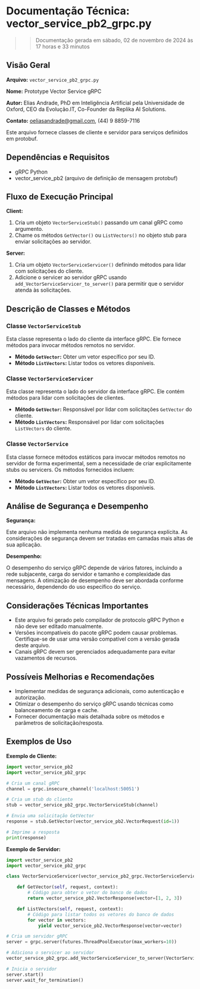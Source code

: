 # Documentação Técnica: vector_service_pb2_grpc.py

>> Documentação gerada em sábado, 02 de novembro de 2024 às 17 horas e 33 minutos

## Visão Geral

**Arquivo:** `vector_service_pb2_grpc.py`

**Nome:** Prototype Vector Service gRPC

**Autor:** Elias Andrade, PhD em Inteligência Artificial pela Universidade de Oxford, CEO da Evolução.IT, Co-Founder da Replika AI Solutions.

**Contato:** oeliasandrade@gmail.com, (44) 9 8859-7116

Este arquivo fornece classes de cliente e servidor para serviços definidos em protobuf.

## Dependências e Requisitos

- gRPC Python
- vector_service_pb2 (arquivo de definição de mensagem protobuf)

## Fluxo de Execução Principal

**Client:**

1. Cria um objeto `VectorServiceStub()` passando um canal gRPC como argumento.
2. Chame os métodos `GetVector()` ou `ListVectors()` no objeto stub para enviar solicitações ao servidor.

**Server:**

1. Cria um objeto `VectorServiceServicer()` definindo métodos para lidar com solicitações do cliente.
2. Adicione o servicer ao servidor gRPC usando `add_VectorServiceServicer_to_server()` para permitir que o servidor atenda às solicitações.

## Descrição de Classes e Métodos

### Classe `VectorServiceStub`

Esta classe representa o lado do cliente da interface gRPC. Ele fornece métodos para invocar métodos remotos no servidor.

- **Método `GetVector`:** Obter um vetor específico por seu ID.
- **Método `ListVectors`:** Listar todos os vetores disponíveis.

### Classe `VectorServiceServicer`

Esta classe representa o lado do servidor da interface gRPC. Ele contém métodos para lidar com solicitações de clientes.

- **Método `GetVector`:** Responsável por lidar com solicitações `GetVector` do cliente.
- **Método `ListVectors`:** Responsável por lidar com solicitações `ListVectors` do cliente.

### Classe `VectorService`

Esta classe fornece métodos estáticos para invocar métodos remotos no servidor de forma experimental, sem a necessidade de criar explicitamente stubs ou servicers. Os métodos fornecidos incluem:

- **Método `GetVector`:** Obter um vetor específico por seu ID.
- **Método `ListVectors`:** Listar todos os vetores disponíveis.


## Análise de Segurança e Desempenho

**Segurança:**

Este arquivo não implementa nenhuma medida de segurança explícita. As considerações de segurança devem ser tratadas em camadas mais altas de sua aplicação.

**Desempenho:**

O desempenho do serviço gRPC depende de vários fatores, incluindo a rede subjacente, carga do servidor e tamanho e complexidade das mensagens. A otimização de desempenho deve ser abordada conforme necessário, dependendo do uso específico do serviço.

## Considerações Técnicas Importantes

- Este arquivo foi gerado pelo compilador de protocolo gRPC Python e não deve ser editado manualmente.
- Versões incompatíveis do pacote gRPC podem causar problemas. Certifique-se de usar uma versão compatível com a versão gerada deste arquivo.
- Canais gRPC devem ser gerenciados adequadamente para evitar vazamentos de recursos.

## Possíveis Melhorias e Recomendações

- Implementar medidas de segurança adicionais, como autenticação e autorização.
- Otimizar o desempenho do serviço gRPC usando técnicas como balanceamento de carga e cache.
- Fornecer documentação mais detalhada sobre os métodos e parâmetros de solicitação/resposta.

## Exemplos de Uso

**Exemplo de Cliente:**

```python
import vector_service_pb2
import vector_service_pb2_grpc

# Cria um canal gRPC
channel = grpc.insecure_channel('localhost:50051')

# Cria um stub do cliente
stub = vector_service_pb2_grpc.VectorServiceStub(channel)

# Envia uma solicitação GetVector
response = stub.GetVector(vector_service_pb2.VectorRequest(id=1))

# Imprime a resposta
print(response)
```

**Exemplo de Servidor:**

```python
import vector_service_pb2
import vector_service_pb2_grpc

class VectorServiceServicer(vector_service_pb2_grpc.VectorServiceServicer):

    def GetVector(self, request, context):
        # Código para obter o vetor do banco de dados
        return vector_service_pb2.VectorResponse(vector=[1, 2, 3])

    def ListVectors(self, request, context):
        # Código para listar todos os vetores do banco de dados
        for vector in vectors:
            yield vector_service_pb2.VectorResponse(vector=vector)

# Cria um servidor gRPC
server = grpc.server(futures.ThreadPoolExecutor(max_workers=10))

# Adiciona o servicer ao servidor
vector_service_pb2_grpc.add_VectorServiceServicer_to_server(VectorServiceServicer(), server)

# Inicia o servidor
server.start()
server.wait_for_termination()
```